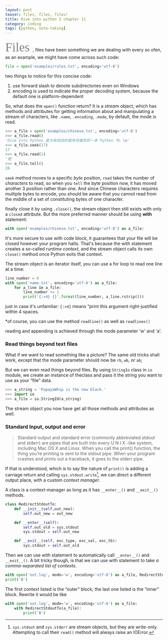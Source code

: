 ```yaml
---
layout: post
teaser: files, files, files!
title: Dive into python 3 chapter 11
category: coding
tags: [python, note-taking]
---
```

<span style = "font-family:Candara; font-size:40px; color:grey"> Files </span>, files have been something we are dealing with every so ofen, as an example, we might have come across such code:
~~~python
file = open('examples/rules.txt', encoding='utf-8')
~~~
two things to notice for this concise code:
1. use forward slash to denote subdirectories even on Windows
2. encoding is used to indicate the proper decoding system, because the default one is platform-dependent

So, what does the `open()` function return? It is a _stream_ object, which has methods and attributes for getting information about and manipulating a stream of characters, like `.name`, `.encoding`, `.mode`, by default, the mode is read.
~~~python
>>> a_file = open('examples/chinese.txt', encoding='utf-8')
>>> a_file.read()
'Dive Into Python 是为有经验的程序员编写的一本 Python 书。\n'
>>> a_file.seek(17)
17
>>> a_file.read(1)
'是'
>>> a_file.tell()
20
~~~
`seek` method moves to a specific *byte* position, `read` takes the number of *characters* to read, so when you `tell` the byte position now, it has moved another 3 position rather than one. And since Chinese characters requires multiple bytes to encode, you should be aware that you cannot read from the middle of a set of  constituting bytes of one character.

finally close it by using `.close()`, the stream object then still exists with only a `closed` attribute. But the more preferred manner should be using **with** statement:
~~~python
with open('examples/chinese.txt', encoding='utf-8') as a_file:
~~~
It's more secure to use with code block, it guarantees that your file will be closed however your program halts. That's because the with statement creates a so-called _runtime context_, and the stream object calls its own `close()` method once Python exits that context.

The stream object is an iterator itself, you can use a for loop to read one line at a time:
~~~python
line_number = 0
with open('name.txt', encoding='utf-8') as a_file:
    for a_line in a_file:
        line_number += 1
        print('{:>4} {}'.format(line_number, a_line.rstrip()))
~~~
just in case it's unfamiliar: `{:>4}` means “print this argument right-justified within 4 spaces.

\*of course, you can use the method `readline()` as well as `readlines()`

reading and appending is achieved through the mode parameter 'w' and 'a'.
### Read things beyond text files #
What if we want to read something like a picture? The same old tricks shall work, except that the mode parameter should now be `rb`, `wb`, or `ab`;

But we can even read things beyond files. By using `StringIo` class in `io` module, we create an instance of theclass and pass it the string you want to use as your “file” data.
~~~python
>>> a_string = 'PapayaWhip is the new black.'
>>> import io
>>> a_file = io.StringIO(a_string)
~~~
The stream object you now have get all those methods and attributes as well.
### Standard Input, output and error #
>Standard output and standard error (commonly
abbreviated stdout and stderr) are pipes that are built
into every U N I X -like system, including Mac OS X and
Linux. When you call the print() function, the thing
you’re printing is sent to the stdout pipe. When your
program crashes and prints out a traceback, it goes to
the stderr pipe.

If that is understood, which is to say the nature of `print()` is adding a carriage return and calling `sys.stdout.write`[^1], we can direct a different output place, with a custom _context manager_.

A class is a context-manager as long as it has `__enter__()` and `__exit__()` methods.
~~~python
class RedirectStdoutTo:
    def __init__(self,out_new):
        self.out_new = out_new

    def __enter__(self):
        self.out_old = sys.stdout
        sys.stdout = self.out_new

    def __exit__(self, exc_type, exc_val, exc_tb):
        sys.stdout = self.out_old
~~~
Then we can use with statement to automatically call `__enter__()` and `__exit__()`. A bit tricky though, is that we can use with statement to take _a comma-separated list of contexts_.
~~~python
with open('out.log', mode='w', encoding='utf-8') as a_file, RedirectStdoutTo(a_file):
print('B')
~~~
The first context listed is the “outer” block; the last one listed is the “inner” block. Rewrite it would be like
~~~python
with open('out.log', mode='w', encoding='utf-8') as a_file:
    with RedirectStdoutTo(a_file):
        print('B')
~~~


[^1]:  `sys.stdout` and `sys.stderr` are stream objects, but they are write-only. Attempting to call their `read()` method will always raise an IOError.
